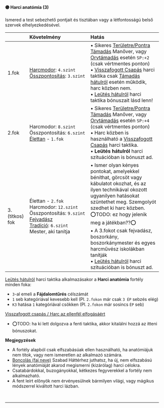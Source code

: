 #### 🟣 Harci anatómia (3)

Ismered a test sebezhető pontjait és tisztában vagy a létfontosságú belső szervek elhelyezkedésével.

|                | Követelmény                                                                                                                                                                                      | Hatás                                                                                                                                                                                                                                                                                                                                                                                                                                                                                                                                                                                                                                                   |
| :------------- | :----------------------------------------------------------------------------------------------------------------------------------------------------------------------------------------------- | :------------------------------------------------------------------------------------------------------------------------------------------------------------------------------------------------------------------------------------------------------------------------------------------------------------------------------------------------------------------------------------------------------------------------------------------------------------------------------------------------------------------------------------------------------------------------------------------------------------------------------------------------------ |
| 1.fok          | [Harcmodor](../kepzettsegek/harcmodor.md):&nbsp;`4.szint`<br />[Összpontosítás](../kepzettsegek/osszpontositas.md):&nbsp;`3.szint`                                                               | • Sikeres [Területre/Pontra Támadás](../060_14_manoverek.md#-ter%C3%BCletrepontra-t%C3%A1mad%C3%A1s) Manőver, vagy [Orvtámadás](../060_11_harci_taktikak.md#orvt%C3%A1mad%C3%A1s) esetén `SP:+2` (csak vértmentes ponton)<br />• [Visszafogott Csapás](../060_11_harci_taktikak.md#visszafogott-csap%C3%A1s--harc-az-ellenf%C3%A9l-elfog%C3%A1s%C3%A1%C3%A9rt) harci taktika csak [Támadás hátulról](../060_10_harci_helyzetek.md#t%C3%A1mad%C3%A1s-h%C3%A1tulr%C3%B3l) esetén működik, harc közben nem.<br />• [Leütés hátulról](../060_11_harci_taktikak.md#le%C3%BCt%C3%A9s-h%C3%A1tulr%C3%B3l-fejretark%C3%B3ra) harci taktika bónuszait lásd lenn! |
| 2.fok          | Harcmodor:&nbsp;`8.szint`<br />Összpontosítás:&nbsp;`6.szint`<br />[Élettan](../fortelyok.altalanos/elettan.md)&nbsp;-&nbsp;`1.fok`                                                              | • Sikeres [Területre/Pontra Támadás](../060_14_manoverek.md#-ter%C3%BCletrepontra-t%C3%A1mad%C3%A1s) Manőver, vagy [Orvtámadás](../060_11_harci_taktikak.md#orvt%C3%A1mad%C3%A1s) esetén `SP:+4` (csak vértmentes ponton)<br />• Harc közben is használható a [Visszafogott Csapás](../060_11_harci_taktikak.md#visszafogott-csap%C3%A1s--harc-az-ellenf%C3%A9l-elfog%C3%A1s%C3%A1%C3%A9rt) harci taktika.<br />• **Leütés hátulról** harci szituációban is bónuszt ad.                                                                                                                                                                                 |
| 3.(titkos) fok | Élettan&nbsp;-&nbsp;`2.fok`<br />Harcmodor:&nbsp;`12.szint`<br />Összpontosítás:&nbsp;`9.szint`<br />[Fejvadász Tradíció](../053_fejvadasz_tradicio.md):&nbsp;`6.szint`<br />Mester, aki tanítja | • Ismer olyan kényes pontokat, amelyekkel béníthat, görcsöt vagy kábulatot okozhat, és az ilyen technikával okozott ugyanilyen hatásokat szüntethet meg. Szemgolyót szedhet ki harc közben.<br />⭕TODO: ez hogy jelenik meg a játékban??⭕<br />• A 3.fokot csak fejvadász, boszorkány, boszorkánymester és egyes harcművész iskolákban tanítják<br />• [Leütés hátulról](../060_11_harci_taktikak.md#le%C3%BCt%C3%A9s-h%C3%A1tulr%C3%B3l-fejretark%C3%B3ra) harci szituációban is bónuszt ad.                                                                                                                                                           |

[Leütés hátulról](../060_11_harci_taktikak.md#le%C3%BCt%C3%A9s-h%C3%A1tulr%C3%B3l-fejretark%C3%B3ra) harci taktika alkalmazásakor a **Harci anatómia** fortély minden foka:
- `3`-al emeli a **Fájdalomtűrés** célszámát
- `1` seb kategóriával kevesebb kell (Pl. `2.fokon` már csak `3 ÉP` sebzés elég)
- `K3` hatása `1` kategóriával csökken (Pl. `2.fokon` már sosincs `ÉP` seb)

[Visszafogott csapás / Harc az ellenfél elfogásáért](../060_11_harci_taktikak.md#visszafogott-csap%C3%A1s--harc-az-ellenf%C3%A9l-elfog%C3%A1s%C3%A1%C3%A9rt)
- ⭕TODO: ha ki lett dolgozva a fenti taktika, akkor kitalálni hozzá az itteni bónuszokat.

**Megjegyzések**

- A fortély alapból csak elfszabásúak ellen használható, ha anatómiájuk nem titok, vagy nem ismeretlen az alkalmazó számára.
- [Boncolás (faj neve)](../hatterek.szabad/boncolas.md) Szabad Háttérhez juthatsz, ha új, nem elfszabású lények anatómiáját akarod megismerni (kizárólag) harci célokra.
- Csatabárdokkal, buzogányokkal, kétkezes fegyverekkel a fortély nem alkalmazható.
- A fent leírt előnyök nem érvényesülnek bármilyen világi, vagy mágikus módszerrel kiváltott harci lázban.

<br />

---
